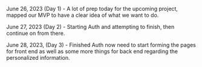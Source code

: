 June 26, 2023 (Day 1) -
A lot of prep today for the upcoming project, mapped our MVP to have a clear idea of what we want to do.

June 27, 2023 (Day 2) -
Starting Auth and attempting to finish, then continue on from there.

June 28, 2023, (Day 3) -
Finished Auth now need to start forming the pages for front end as well as some more things for back end regarding the personalized information.
